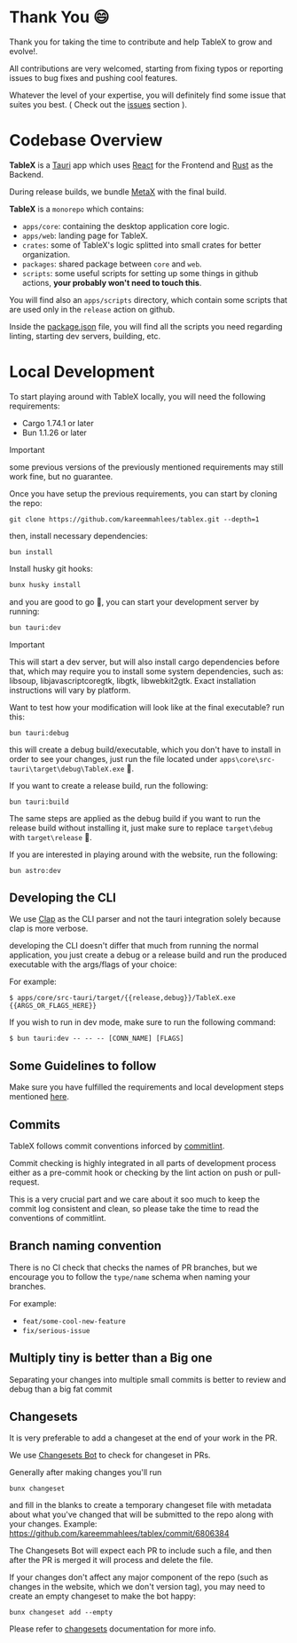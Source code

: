 # Thank You 😄

Thank you for taking the time to contribute and help TableX to grow and evolve!.

All contributions are very welcomed, starting from fixing typos or reporting issues to bug fixes and pushing cool features.

Whatever the level of your expertise, you will definitely find some issue that suites you best. ( Check out the [issues](https://github.com/kareemmahlees/tablex/issues) section ).

# Codebase Overview

**TableX** is a [Tauri](https://tauri.app/) app which uses [React](https://react.dev/) for the Frontend and [Rust](https://www.rust-lang.org/) as the Backend.

During release builds, we bundle [MetaX](https://github.com/kareemmahlees/meta-x) with the final build.

**TableX** is a `monorepo` which contains:

- `apps/core`: containing the desktop application core logic.
- `apps/web`: landing page for TableX.
- `crates`: some of TableX's logic splitted into small crates for better organization.
- `packages`: shared package between `core` and `web`.
- `scripts`: some useful scripts for setting up some things in github actions, **your probably won't need to touch this**.

You will find also an `apps/scripts` directory, which contain some scripts that are used only in the `release` action on github.

Inside the [package.json](../package.json) file, you will find all the scripts you need regarding linting, starting dev servers, building, etc.

# Local Development

To start playing around with TableX locally, you will need the following requirements:

- Cargo 1.74.1 or later
- Bun 1.1.26 or later

> [!IMPORTANT]
> some previous versions of the previously mentioned requirements may still work fine, but no guarantee.

Once you have setup the previous requirements, you can start by cloning the repo:

```shell
git clone https://github.com/kareemmahlees/tablex.git --depth=1
```

then, install necessary dependencies:

```shell
bun install
```

Install husky git hooks:

```bash
bunx husky install
```

and you are good to go 💫, you can start your development server by running:

```bash
bun tauri:dev
```

> [!IMPORTANT]
> This will start a dev server, but will also install cargo dependencies before that, which may require you to install some system dependencies, such as: libsoup, libjavascriptcoregtk, libgtk, libwebkit2gtk. Exact installation instructions will vary by platform.

Want to test how your modification will look like at the final executable? run this:

```shell
bun tauri:debug
```

this will create a debug build/executable, which you don't have to install in order to see your changes, just run the file located under `apps\core\src-tauri\target\debug\TableX.exe` :partying_face:.

If you want to create a release build, run the following:

```shell
bun tauri:build
```

The same steps are applied as the debug build if you want to run the release build without installing it, just make sure to replace `target\debug` with `target\release` :rocket:.

If you are interested in playing around with the website, run the following:

```shell
bun astro:dev
```

## Developing the CLI

We use [Clap]() as the CLI parser and not the tauri integration solely because clap is more verbose.

developing the CLI doesn't differ that much from running the normal application, you just create a debug or a release build and run the produced executable with the args/flags of your choice:

For example:

```shell
$ apps/core/src-tauri/target/{{release,debug}}/TableX.exe {{ARGS_OR_FLAGS_HERE}}
```

If you wish to run in dev mode, make sure to run the following command:

```shell
$ bun tauri:dev -- -- -- [CONN_NAME] [FLAGS]
```

## Some Guidelines to follow

Make sure you have fulfilled the requirements and local development steps mentioned [here](#local-development).

## Commits

TableX follows commit conventions inforced by [commitlint](https://github.com/conventional-changelog/commitlint).

Commit checking is highly integrated in all parts of development process either as a pre-commit hook or checking by the lint action on push or pull-request.

This is a very crucial part and we care about it soo much to keep the commit log consistent and clean, so please take the time to read the conventions of commitlint.

## Branch naming convention

There is no CI check that checks the names of PR branches, but we encourage you to follow the `type/name` schema when naming your branches.

For example:

- `feat/some-cool-new-feature`
- `fix/serious-issue`

## Multiply tiny is better than a Big one

Separating your changes into multiple small commits is better to review and debug than a big fat commit

## Changesets

It is very preferable to add a changeset at the end of your work in the PR.

We use [Changesets Bot](https://github.com/changesets/bot) to check for changeset in PRs.

Generally after making changes you'll run

```shell
bunx changeset
```

and fill in the blanks to create a temporary changeset file with metadata about what you've changed that will be submitted to the repo along with your changes. Example: https://github.com/kareemmahlees/tablex/commit/6806384

The Changesets Bot will expect each PR to include such a file, and then after the PR is merged it will process and delete the file.

If your changes don't affect any major component of the repo (such as changes in the website, which we don't version tag), you may need to create an empty changeset to make the bot happy:

```shell
bunx changeset add --empty
```

Please refer to [changesets](https://github.com/changesets/changesets) documentation for more info.
